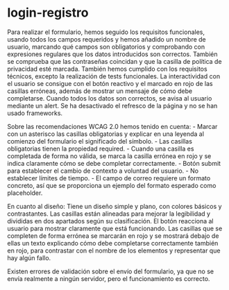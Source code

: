 # login-registro

Para realizar el formulario, hemos seguido los requisitos funcionales, usando todos los campos requeridos y hemos añadido un nombre de usuario, marcando qué campos son obligatorios y comprobando con expresiones regulares que los datos introducidos son correctos. También se comprueba que las contraseñas coincidan y que la casilla de política de privacidad esté marcada. También hemos cumplido con los requisitos técnicos, excepto la realización de tests funcionales. La interactividad con el usuario se consigue con el botón reactivo y el marcado en rojo de las casillas erróneas, además de mostrar un mensaje de cómo debe completarse. Cuando todos los datos son correctos, se avisa al usuario mediante un alert. Se ha desactivado el refresco de la página y no se han usado frameworks.

Sobre las recomendaciones WCAG 2.0 hemos tenido en cuenta:
    - Marcar con un asterisco las casillas obligatorias y explicar en una leyenda al comienzo del formulario el significado del símbolo.
    - Las casillas obligatorias tienen la propiedad required.
    - Cuando una casilla es completada de forma no válida, se marca la casilla errónea en rojo y se indica claramente cómo se debe completar correctamente.
    - Botón submit para establecer el cambio de contexto a voluntad del usuario.
    - No establecer límites de tiempo.
    - El campo de correo requiere un formato concreto, así que se proporciona un ejemplo del formato esperado como placeholder.

En cuanto al diseño:
Tiene un diseño simple y plano, con colores básicos y contrastantes. Las casillas están alineadas para mejorar la legibilidad y divididas en dos apartados según su clasificación. El botón reacciona al usuario para mostrar claramente que está funcionando. Las casillas que se completen de forma errónea se marcarán en rojo y se mostrará debajo de ellas un texto explicando cómo debe completarse correctamente también en rojo, para contrastar con el nombre de los elementos y representar que hay algún fallo.

Existen errores de validación sobre el envío del formulario, ya que no se envía realmente a ningún servidor, pero el funcionamiento es correcto.